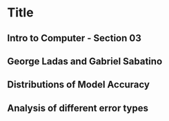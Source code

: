 # Title
## Intro to Computer - Section 03
## George Ladas and Gabriel Sabatino

## Distributions of Model Accuracy

## Analysis of different error types
